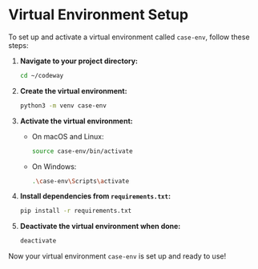# Virtual Environment Setup

To set up and activate a virtual environment called `case-env`, follow these steps:

1. **Navigate to your project directory:**
    ```sh
    cd ~/codeway
    ```

2. **Create the virtual environment:**
    ```sh
    python3 -m venv case-env
    ```

3. **Activate the virtual environment:**

    - On macOS and Linux:
        ```sh
        source case-env/bin/activate
        ```
    - On Windows:
        ```sh
        .\case-env\Scripts\activate
        ```

4. **Install dependencies from `requirements.txt`:**
    ```sh
    pip install -r requirements.txt
    ```

5. **Deactivate the virtual environment when done:**
    ```sh
    deactivate
    ```

Now your virtual environment `case-env` is set up and ready to use!